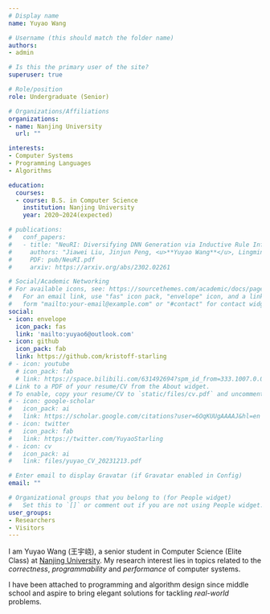 ```yaml
---
# Display name
name: Yuyao Wang

# Username (this should match the folder name)
authors:
- admin

# Is this the primary user of the site?
superuser: true

# Role/position
role: Undergraduate (Senior)

# Organizations/Affiliations
organizations:
- name: Nanjing University
  url: ""

interests:
- Computer Systems
- Programming Languages
- Algorithms

education:
  courses:
  - course: B.S. in Computer Science
    institution: Nanjing University
    year: 2020~2024(expected)

# publications:
#   conf_papers:
#   - title: "NeuRI: Diversifying DNN Generation via Inductive Rule Inference"
#     authors: "Jiawei Liu, Jinjun Peng, <u>**Yuyao Wang**</u>, Lingming Zhang"
#     PDF: pub/NeuRI.pdf
#     arxiv: https://arxiv.org/abs/2302.02261

# Social/Academic Networking
# For available icons, see: https://sourcethemes.com/academic/docs/page-builder/#icons
#   For an email link, use "fas" icon pack, "envelope" icon, and a link in the
#   form "mailto:your-email@example.com" or "#contact" for contact widget.
social:
- icon: envelope
  icon_pack: fas
  link: 'mailto:yuyao6@outlook.com'
- icon: github
  icon_pack: fab
  link: https://github.com/kristoff-starling
# - icon: youtube
  # icon_pack: fab
  # link: https://space.bilibili.com/631492694?spm_id_from=333.1007.0.0
# Link to a PDF of your resume/CV from the About widget.
# To enable, copy your resume/CV to `static/files/cv.pdf` and uncomment the lines below.
# - icon: google-scholar
#   icon_pack: ai
#   link: https://scholar.google.com/citations?user=6OqKUUgAAAAJ&hl=en
# - icon: twitter
#   icon_pack: fab
#   link: https://twitter.com/YuyaoStarling
# - icon: cv
#   icon_pack: ai
#   link: files/yuyao_CV_20231213.pdf

# Enter email to display Gravatar (if Gravatar enabled in Config)
email: ""

# Organizational groups that you belong to (for People widget)
#   Set this to `[]` or comment out if you are not using People widget.
user_groups:
- Researchers
- Visitors
---
```


I am Yuyao Wang (王宇峣), a senior student in Computer Science (Elite Class) at [Nanjing University](https://www.nju.edu.cn/en). My research interest lies in topics related to the *correctness*, *programmability* and *performance* of computer systems. 

I have been attached to programming and algorithm design since middle school and aspire to bring elegant solutions for tackling *real-world* problems.
